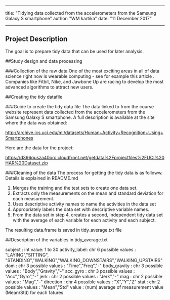 
---
title: "Tidying data collected from the accelerometers from the Samsung Galaxy S smartphone"
author: "WM kartika"
date: "11 December 2017"

---

## Project Description
The goal is to prepare tidy data that can be used for later analysis.

##Study design and data processing

###Collection of the raw data
One of the most exciting areas in all of data science right now is wearable computing - see for example this article . 
Companies like Fitbit, Nike, and Jawbone Up are racing to develop the most advanced algorithms to attract new users. 


##Creating the tidy datafile

###Guide to create the tidy data file
The data linked to from the course website represent data collected from the accelerometers from the Samsung Galaxy S smartphone. 
A full description is available at the site where the data was obtained:

http://archive.ics.uci.edu/ml/datasets/Human+Activity+Recognition+Using+Smartphones

Here are the data for the project:

https://d396qusza40orc.cloudfront.net/getdata%2Fprojectfiles%2FUCI%20HAR%20Dataset.zip


###Cleaning of the data
The process for getting the tidy data is as followw. Details is explained in README.md
1. Merges the training and the test sets to create one data set.
2. Extracts only the measurements on the mean and standard deviation for each measurement.
3. Uses descriptive activity names to name the activities in the data set
4. Appropriately labels the data set with descriptive variable names.
5. From the data set in step 4, creates a second, independent tidy data set with the average of each variable for each activity and each subject. 

The resulting data.frame is saved in tidy_average.txt file

##Description of the variables in  tidy_average.txt

subject       : int  value: 1 to 30
activity_label: chr  6 possible values : "LAYING","SITTING", "STANDING","WALKING","WALKING_DOWNSTAIRS","WALKING_UPSTAIRS"
dom           : chr  3 possible values : "Time","Freq","-"
body_gravity  : chr  3 possible values : "Body","Gravity","-"
acc_gyro      : chr  3 possible values : "Acc","Gyro","-"
jerk          : chr  2 possible values : "Jerk","-"
mag           : chr  2 possible values : "Mag","-"
direction     : chr  4 possible values : "X","Y","Z"
stat          : chr  2 possible values : "Mean","Std"
value         : (num) average of measurement value (Mean/Std) for each fatures




